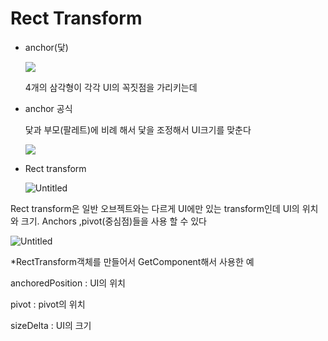 

# Rect Transform

- anchor(닻)
    
    ![](./Anchor1.png)
    
    4개의 삼각형이 각각 UI의 꼭짓점을 가리키는데
    
- anchor 공식
    
    닻과 부모(팔레트)에 비례 해서 닻을 조정해서 UI크기를 맞춘다
    
    ![](https://prod-files-secure.s3.us-west-2.amazonaws.com/25999f0d-b80e-4b64-b81f-57225ccda5a7/040f4c7e-b7ea-4ae3-93f6-18199d470ea3/Untitled.png)
    
- Rect transform
    
    ![Untitled](https://prod-files-secure.s3.us-west-2.amazonaws.com/25999f0d-b80e-4b64-b81f-57225ccda5a7/b9e913f7-79eb-45e0-95dd-9bfaf9d9a061/Untitled.png)
    

Rect transform은 일반 오브젝트와는 다르게 UI에만 있는 transform인데 UI의 위치와 크기. Anchors ,pivot(중심점)들을 사용 할 수 있다

![Untitled](https://prod-files-secure.s3.us-west-2.amazonaws.com/25999f0d-b80e-4b64-b81f-57225ccda5a7/311777e8-d1ac-4e2a-b524-394e4675f155/Untitled.png)

*RectTransform객체를 만들어서 GetComponent해서 사용한 예

anchoredPosition : UI의 위치 

pivot : pivot의 위치

sizeDelta : UI의 크기

